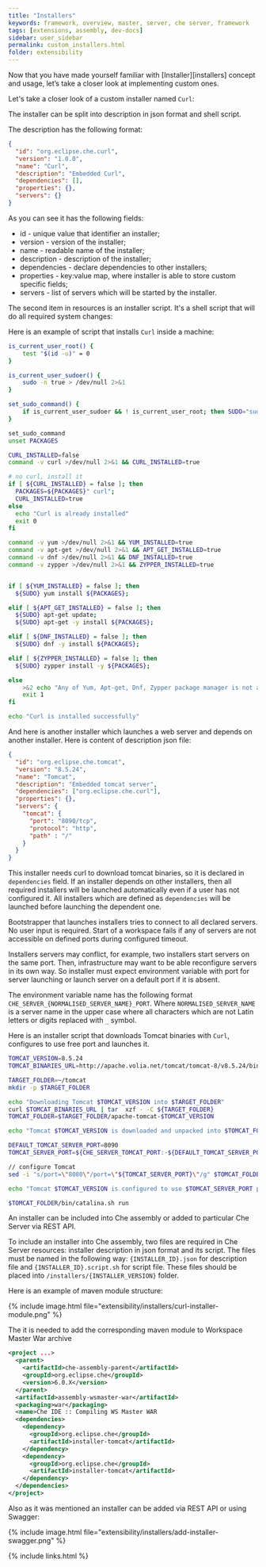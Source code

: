 ```yaml
---
title: "Installers"
keywords: framework, overview, master, server, che server, framework
tags: [extensions, assembly, dev-docs]
sidebar: user_sidebar
permalink: custom_installers.html
folder: extensibility
---
```


Now that you have made yourself familiar with [Installer][installers] concept and usage, let’s take a closer look at implementing custom ones.

Let's take a closer look of a custom installer named `Curl`:

The installer can be split into description in json format and shell script.

The description has the following format:

```json
{
  "id": "org.eclipse.che.curl",
  "version": "1.0.0",
  "name": "Curl",
  "description": "Embedded Curl",
  "dependencies": [],
  "properties": {},
  "servers": {}
}
```
As you can see it has the following fields:

- id - unique value that identifier an installer;
- version - version of the installer;
- name - readable name of the installer;
- description - description of the installer;
- dependencies - declare dependencies to other installers;
- properties - key:value map, where installer is able to store custom specific fields;
- servers - list of servers which will be started by the installer.

The second item in resources is an installer script. It's a shell script that will do all required system changes:

Here is an example of script that installs `Curl` inside a machine:

```bash
is_current_user_root() {
    test "$(id -u)" = 0
}

is_current_user_sudoer() {
    sudo -n true > /dev/null 2>&1
}

set_sudo_command() {
    if is_current_user_sudoer && ! is_current_user_root; then SUDO="sudo -E"; else unset SUDO; fi
}

set_sudo_command
unset PACKAGES

CURL_INSTALLED=false
command -v curl >/dev/null 2>&1 && CURL_INSTALLED=true

# no curl, install it
if [ ${CURL_INSTALLED} = false ]; then
  PACKAGES=${PACKAGES}" curl";
  CURL_INSTALLED=true
else
  echo "Curl is already installed"
  exit 0
fi

command -v yum >/dev/null 2>&1 && YUM_INSTALLED=true
command -v apt-get >/dev/null 2>&1 && APT_GET_INSTALLED=true
command -v dnf >/dev/null 2>&1 && DNF_INSTALLED=true
command -v zypper >/dev/null 2>&1 && ZYPPER_INSTALLED=true


if [ ${YUM_INSTALLED} = false ]; then
  ${SUDO} yum install ${PACKAGES};

elif [ ${APT_GET_INSTALLED} = false ]; then
  ${SUDO} apt-get update;
  ${SUDO} apt-get -y install ${PACKAGES};

elif [ ${DNF_INSTALLED} = false ]; then
  ${SUDO} dnf -y install ${PACKAGES};

elif [ ${ZYPPER_INSTALLED} = false ]; then
  ${SUDO} zypper install -y ${PACKAGES};

else
    >&2 echo "Any of Yum, Apt-get, Dnf, Zypper package manager is not available"
    exit 1
fi

echo "Curl is installed successfully"
```

And here is another installer which launches a web server and depends on another installer.
Here is content of description json file:
```json
{
  "id": "org.eclipse.che.tomcat",
  "version": "8.5.24",
  "name": "Tomcat",
  "description": "Embedded tomcat server",
  "dependencies": ["org.eclipse.che.curl"],
  "properties": {},
  "servers": {
    "tomcat": {
      "port": "8090/tcp",
      "protocol": "http",
      "path" : "/"
    }
  }
}
```

This installer needs curl to download tomcat binaries, so it is declared in `dependencies` field.
If an installer depends on other installers, then all required installers will be launched automatically even if a user has not configured it.
All installers which are defined as `dependencies` will be launched before launching the dependent one.

Bootstrapper that launches installers tries to connect to all declared servers. No user input is required. Start of a workspace fails if any of servers are not accessible on defined ports during configured timeout.

Installers servers may conflict, for example, two installers start servers on the same port.
Then, infrastructure may want to be able reconfigure servers in its own way.
So installer must expect environment variable with port for server launching or launch server on a default port if it is absent.

The environment variable name has the following format `CHE_SERVER_{NORMALISED_SERVER_NAME}_PORT`.
Where `NORMALISED_SERVER_NAME` is a server name in the upper case where all characters which are not Latin letters or digits replaced with `_` symbol.

Here is an installer script that downloads Tomcat binaries with `Curl`, configures to use free port and launches it.

```bash
TOMCAT_VERSION=8.5.24
TOMCAT_BINARIES_URL=http://apache.volia.net/tomcat/tomcat-8/v8.5.24/bin/apache-tomcat-$TOMCAT_VERSION.tar.gz

TARGET_FOLDER=~/tomcat
mkdir -p $TARGET_FOLDER

echo "Downloading Tomcat $TOMCAT_VERSION into $TARGET_FOLDER"
curl $TOMCAT_BINARIES_URL | tar  xzf - -C ${TARGET_FOLDER}
TOMCAT_FOLDER=$TARGET_FOLDER/apache-tomcat-$TOMCAT_VERSION

echo "Tomcat $TOMCAT_VERSION is downloaded and unpacked into $TOMCAT_FOLDER"

DEFAULT_TOMCAT_SERVER_PORT=8090
TOMCAT_SERVER_PORT=${CHE_SERVER_TOMCAT_PORT:-${DEFAULT_TOMCAT_SERVER_PORT}}

// configure Tomcat
sed -i "s/port=\"8080\"/port=\"${TOMCAT_SERVER_PORT}\"/g" $TOMCAT_FOLDER/conf/server.xml

echo "Tomcat $TOMCAT_VERSION is configured to use $TOMCAT_SERVER_PORT port"

$TOMCAT_FOLDER/bin/catalina.sh run
```

An installer can be included into Che assembly or added to particular Che Server via REST API.

To include an installer into Che assembly, two files are required in Che Server resources: installer description in json format and its script.
The files must be named in the following way: `{INSTALLER_ID}.json` for description file and `{INSTALLER_ID}.script.sh` for script file.
These files should be placed into `/installers/{INSTALLER_VERSION}` folder.

Here is an example of maven module structure:

{% include image.html file="extensibility/installers/curl-installer-module.png" %}

The it is needed to add the corresponding maven module to Workspace Master War archive
```xml
<project ...>
  <parent>
    <artifactId>che-assembly-parent</artifactId>
    <groupId>org.eclipse.che</groupId>
    <version>6.0.X</version>
  </parent>
  <artifactId>assembly-wsmaster-war</artifactId>
  <packaging>war</packaging>
  <name>Che IDE :: Compiling WS Master WAR
  <dependencies>
    <dependency>
      <groupId>org.eclipse.che</groupId>
      <artifactId>installer-tomcat</artifactId>
    </dependency>
    <dependency>
      <groupId>org.eclipse.che</groupId>
      <artifactId>installer-tomcat</artifactId>
    </dependency>
  </dependencies>
</project>
```

Also as it was mentioned an installer can be added via REST API or using Swagger:

{% include image.html file="extensibility/installers/add-installer-swagger.png" %}

{% include links.html %}
